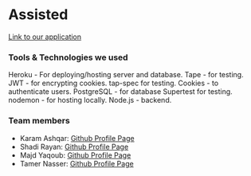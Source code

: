 # Assisted

[Link to our application](https://assistedapp.herokuapp.com/)

### Tools & Technologies we used
Heroku - For deploying/hosting server and database.
Tape - for testing.
JWT - for encrypting cookies.
tap-spec for testing.
Cookies - to authenticate users.
PostgreSQL - for database
Supertest for testing.
nodemon - for hosting locally.
Node.js - backend.

### Team members
* Karam Ashqar: [Github Profile Page](https://github.com/karam1ashqar)
* Shadi Rayan: [Github Profile Page](https://github.com/mrfong)
* Majd Yaqoub: [Github Profile Page](https://github.com/majdya)
* Tamer Nasser: [Github Profile Page](https://github.com/tamerNasser)
